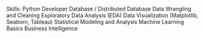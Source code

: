  Skills:
Python Developer
Database / Distributed Database
Data Wrangling and Cleaning
Exploratory Data Analysis (EDA)
Data Visualization (Matplotlib, Seaborn, Tableau)
Statistical Modeling and Analysis
Machine Learning Basics
Business Intelligence
